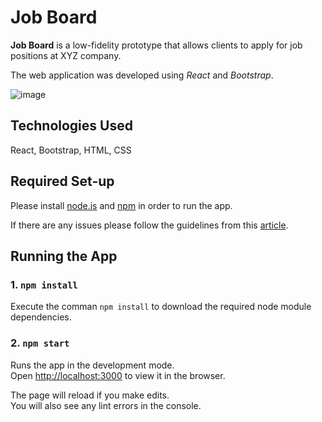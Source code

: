 # Job Board

**Job Board** is a low-fidelity prototype that allows clients to apply for job positions at XYZ company.

The web application was developed using _React_ and _Bootstrap_.

![image](https://user-images.githubusercontent.com/25916322/119289589-e6105880-bc18-11eb-8850-a85455fafe2d.png)

## Technologies Used

React, Bootstrap, HTML, CSS

## Required Set-up

Please install [node.js](https://nodejs.org/en/download/) and [npm](https://www.npmjs.com/get-npm) in order to run the app.

If there are any issues please follow the guidelines from this [article](https://phoenixnap.com/kb/install-node-js-npm-on-windows).

## Running the App

### 1. `npm install`

Execute the comman `npm install` to download the required node module dependencies.

### 2. `npm start`

Runs the app in the development mode.\
Open [http://localhost:3000](http://localhost:3000) to view it in the browser.

The page will reload if you make edits.\
You will also see any lint errors in the console.

